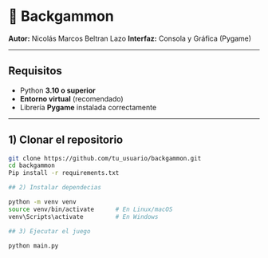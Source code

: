 # 🧩 Backgammon

**Autor:** Nicolás Marcos Beltran Lazo 
**Interfaz:** Consola y Gráfica (Pygame)

---

## Requisitos

- Python **3.10 o superior**
- **Entorno virtual** (recomendado)
- Librería **Pygame** instalada correctamente

---

## 1) Clonar el repositorio

```bash
git clone https://github.com/tu_usuario/backgammon.git
cd backgammon
Pip install -r requirements.txt

## 2) Instalar dependecias

python -m venv venv
source venv/bin/activate      # En Linux/macOS
venv\Scripts\activate         # En Windows

## 3) Ejecutar el juego

python main.py
